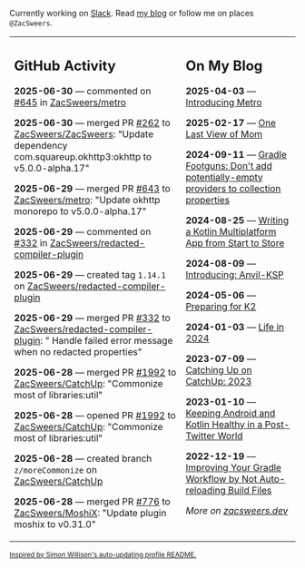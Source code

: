 Currently working on [Slack](https://slack.com/). Read [my blog](https://zacsweers.dev/) or follow me on places `@ZacSweers`.

<table><tr><td valign="top" width="60%">

## GitHub Activity
<!-- githubActivity starts -->
**2025-06-30** — commented on [#645](https://github.com/ZacSweers/metro/issues/645#issuecomment-3019557439) in [ZacSweers/metro](https://github.com/ZacSweers/metro)

**2025-06-30** — merged PR [#262](https://github.com/ZacSweers/ZacSweers/pull/262) to [ZacSweers/ZacSweers](https://github.com/ZacSweers/ZacSweers): "Update dependency com.squareup.okhttp3:okhttp to v5.0.0-alpha.17"

**2025-06-29** — merged PR [#643](https://github.com/ZacSweers/metro/pull/643) to [ZacSweers/metro](https://github.com/ZacSweers/metro): "Update okhttp monorepo to v5.0.0-alpha.17"

**2025-06-29** — commented on [#332](https://github.com/ZacSweers/redacted-compiler-plugin/pull/332#issuecomment-3016920019) in [ZacSweers/redacted-compiler-plugin](https://github.com/ZacSweers/redacted-compiler-plugin)

**2025-06-29** — created tag `1.14.1` on [ZacSweers/redacted-compiler-plugin](https://github.com/ZacSweers/redacted-compiler-plugin)

**2025-06-29** — merged PR [#332](https://github.com/ZacSweers/redacted-compiler-plugin/pull/332) to [ZacSweers/redacted-compiler-plugin](https://github.com/ZacSweers/redacted-compiler-plugin): " Handle failed error message when no redacted properties"

**2025-06-28** — merged PR [#1992](https://github.com/ZacSweers/CatchUp/pull/1992) to [ZacSweers/CatchUp](https://github.com/ZacSweers/CatchUp): "Commonize most of libraries:util"

**2025-06-28** — opened PR [#1992](https://github.com/ZacSweers/CatchUp/pull/1992) to [ZacSweers/CatchUp](https://github.com/ZacSweers/CatchUp): "Commonize most of libraries:util"

**2025-06-28** — created branch `z/moreCommonize` on [ZacSweers/CatchUp](https://github.com/ZacSweers/CatchUp)

**2025-06-28** — merged PR [#776](https://github.com/ZacSweers/MoshiX/pull/776) to [ZacSweers/MoshiX](https://github.com/ZacSweers/MoshiX): "Update plugin moshix to v0.31.0"
<!-- githubActivity ends -->
</td><td valign="top" width="40%">

## On My Blog
<!-- blog starts -->
**2025-04-03** — [Introducing Metro](https://www.zacsweers.dev/introducing-metro/)

**2025-02-17** — [One Last View of Mom](https://www.zacsweers.dev/one-last-view-of-mom/)

**2024-09-11** — [Gradle Footguns: Don't add potentially-empty providers to collection properties](https://www.zacsweers.dev/gradle-footgun-adding-empty-providers-to-collection-properties/)

**2024-08-25** — [Writing a Kotlin Multiplatform App from Start to Store](https://www.zacsweers.dev/writing-a-kotlin-multiplatform-app-from-start-to-store/)

**2024-08-09** — [Introducing: Anvil-KSP](https://www.zacsweers.dev/introducing-anvil-ksp/)

**2024-05-06** — [Preparing for K2](https://www.zacsweers.dev/preparing-for-k2/)

**2024-01-03** — [Life in 2024](https://www.zacsweers.dev/life-in-2024/)

**2023-07-09** — [Catching Up on CatchUp: 2023](https://www.zacsweers.dev/catching-up-on-catchup-2023/)

**2023-01-10** — [Keeping Android and Kotlin Healthy in a Post-Twitter World](https://www.zacsweers.dev/keeping-android-healthy/)

**2022-12-19** — [Improving Your Gradle Workflow by Not Auto-reloading Build Files](https://www.zacsweers.dev/improving-your-workflow-by-not-auto-reloading-build-files/)
<!-- blog ends -->
_More on [zacsweers.dev](https://zacsweers.dev/)_
</td></tr></table>

<sub><a href="https://simonwillison.net/2020/Jul/10/self-updating-profile-readme/">Inspired by Simon Willison's auto-updating profile README.</a></sub>
